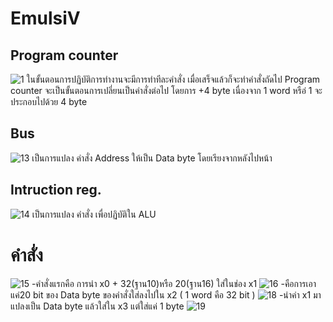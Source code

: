 # EmulsiV
## Program counter
![1](https://user-images.githubusercontent.com/98943979/160837407-35385d10-05c6-4746-832c-0570de1e743f.png)
ในขั้นตอนการปฏิบัติการทำงานจะมีการทำทีละคำสั่ง เมื่อเสร็จแล้วก็จะทำคำสั่งถัดไป  Program counter จะเป็นขั้นตอนการเปลี่ยนเป็นคำสั่งต่อไป โดยการ +4  byte เนื่องจาก 1 word หรือ่ 1 จะประกอบไปด้วย 4  byte
## Bus
![13](https://user-images.githubusercontent.com/98943979/160882548-4b1e5862-8927-4f92-88bc-b4e34ad9b9ea.png)
เป็นการแปลง คำสั่ง Address ให้เป็น Data byte โดยเรียงจากหลังไปหน้า
## Intruction reg.
![14](https://user-images.githubusercontent.com/98943979/160883389-29c1a033-f7fd-4257-840a-be9838db7f1f.png)
เป็นการแปลง คำสั่ง เพื่อปฏิบัติใน ALU
# คำสั่ง
![15](https://user-images.githubusercontent.com/98943979/160887104-aaf7694d-3db1-4671-9cca-3213c4e7f153.png)
-คำสั่งแรกคือ การนำ x0 + 32(ฐาน10)หรือ 20(ฐาน16) ใส่ในช่อง x1 
![16](https://user-images.githubusercontent.com/98943979/160887820-811425cd-db52-4050-8393-e738980bd4b5.png)
-คือการเอาแค่20 bit ของ Data byte ของคำสั่งใส่ลงไปใน x2 ( 1 word คือ 32 bit )
![18](https://user-images.githubusercontent.com/98943979/160888721-ff6a93e8-b971-4157-ac27-407d9380e090.png)
-นำค่า x1 มาแปลงเป็น Data byte แล้วใส่ใน x3 แต่ใส่แค่ 1 byte
![19](https://user-images.githubusercontent.com/98943979/160890284-647828d4-8c10-401d-8008-28e121d84135.png)
